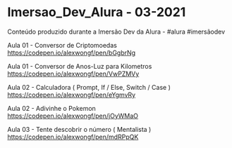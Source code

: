 # Imersao_Dev_Alura  - 03-2021
Conteúdo produzido durante a Imersão Dev da Alura - #alura #imersãodev  


Aula 01 - Conversor de Criptomoedas  
https://codepen.io/alexwongf/pen/bGgbrNg
 
Aula 01 - Conversor de Anos-Luz para Kilometros  
https://codepen.io/alexwongf/pen/VwPZMVy


Aula 02 - Calculadora ( Prompt, If / Else, Switch / Case )  
https://codepen.io/alexwongf/pen/eYgmvRy

Aula 02 - Adivinhe o Pokemon  
https://codepen.io/alexwongf/pen/jOyWMaO

Aula 03 - Tente descobrir o número ( Mentalista )
https://codepen.io/alexwongf/pen/mdRPpQK
